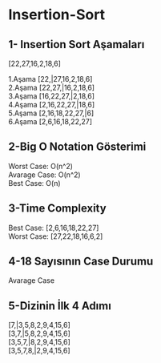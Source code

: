# Insertion-Sort

## 1- Insertion Sort Aşamaları
[22,27,16,2,18,6] <br/>

1.Aşama  [22,|27,16,2,18,6] <br/>
2.Aşama  [22,27,|16,2,18,6] <br/>
3.Aşama  [16,22,27,|2,18,6] <br/>
4.Aşama  [2,16,22,27,|18,6] <br/>
5.Aşama  [2,16,18,22,27,|6] <br/>
6.Aşama  [2,6,16,18,22,27]  <br/>

## 2-Big O Notation Gösterimi

Worst Case: O(n^2) <br/>
Avarage Case: O(n^2) <br/>
Best Case: O(n) <br/>

## 3-Time Complexity

Best Case: [2,6,16,18,22,27] <br/>
Worst Case: [27,22,18,16,6,2] <br/>

## 4-18 Sayısının Case Durumu

Avarage Case

## 5-Dizinin İlk 4 Adımı

[7,|3,5,8,2,9,4,15,6] <br/>
[3,7,|5,8,2,9,4,15,6] <br/>
[3,5,7,|8,2,9,4,15,6] <br/>
[3,5,7,8,|2,9,4,15,6] <br/>








  

